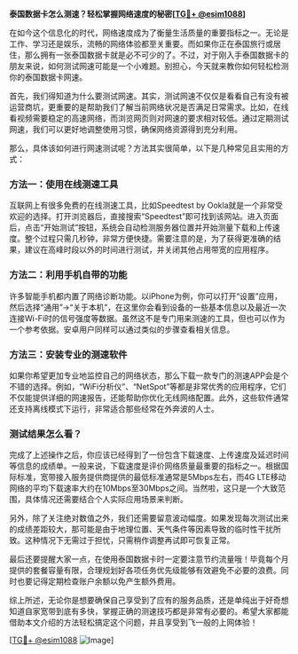 **泰国数据卡怎么测速？轻松掌握网络速度的秘密[[TG💪+ @esim1088](https://t.me/s/esim1088)]**

在如今这个信息化的时代，网络速度成为了衡量生活质量的重要指标之一。无论是工作、学习还是娱乐，流畅的网络体验都至关重要。而如果你正在泰国旅行或居住，那么拥有一张泰国数据卡就是必不可少的了。不过，对于刚入手泰国数据卡的朋友来说，如何测试网速可能是一个小难题。别担心，今天就来教你如何轻松检测你的泰国数据卡网速。

首先，我们得知道为什么要测试网速。其实，测试网速不仅仅是看看自己有没有被运营商坑，更重要的是帮助我们了解当前网络状况是否满足日常需求。比如，在线看视频需要稳定的高速网络，而浏览网页则对网速的要求相对较低。通过定期测试网速，我们可以更好地调整使用习惯，确保网络资源得到充分利用。

那么，具体该如何进行网速测试呢？方法其实很简单，以下是几种常见且实用的方式：

### 方法一：使用在线测速工具

互联网上有很多免费的在线测速工具，比如Speedtest by Ookla就是一个非常受欢迎的选择。打开浏览器后，直接搜索“Speedtest”即可找到该网站。进入页面后，点击“开始测试”按钮，系统会自动检测服务器位置并开始测量下载和上传速度。整个过程只需几秒钟，非常方便快捷。需要注意的是，为了获得更准确的结果，建议在高峰时段以外的时间进行测试，并关闭其他占用带宽的应用程序。

### 方法二：利用手机自带的功能

许多智能手机都内置了网络诊断功能。以iPhone为例，你可以打开“设置”应用，然后选择“通用”->“关于本机”，在这里你会看到设备的一些基本信息以及最近一次连接Wi-Fi时的信号强度等数据。虽然这不是专门用来测速的工具，但也可以作为一个参考依据。安卓用户同样可以通过类似的步骤查看相关信息。

### 方法三：安装专业的测速软件

如果你希望更加专业地监控自己的网络状态，那么下载一款专门的测速APP会是个不错的选择。例如，“WiFi分析仪”、“NetSpot”等都是非常优秀的应用程序，它们不仅能提供详细的网速报告，还能帮助你优化无线网络配置。此外，这些软件通常还支持离线模式下运行，非常适合那些经常在外奔波的人士。

### 测试结果怎么看？

完成了上述操作之后，你应该已经得到了一份包含下载速度、上传速度及延迟时间等信息的成绩单。一般来说，下载速度是评价网络质量最重要的指标之一。根据国际标准，宽带接入服务提供商提供的最低标准通常是5Mbps左右，而4G LTE移动网络的平均下载速率大约在10Mbps至30Mbps之间。当然啦，这只是一个大致范围，具体情况还需要结合个人实际应用场景来判断。

另外，除了关注绝对数值之外，我们还需要留意波动幅度。如果发现每次测试出来的成绩差距较大，那可能是由于地理位置、天气条件等因素导致的临时性干扰所致。这种情况下无需过于担忧，只需稍作调整再试即可恢复正常。

最后还要提醒大家一点，在使用泰国数据卡时一定要注意节约流量哦！毕竟每个月提供的套餐容量有限，合理规划好各项任务优先级能够有效避免不必要的浪费。同时也要记得定期检查账户余额以免产生额外费用。

综上所述，无论你是想要确保自己享受到了应有的服务品质，还是单纯出于好奇想知道自家宽带到底有多快，掌握正确的测速技巧都是非常有必要的。希望大家都能借助本文介绍的方法轻松搞定这个问题，并且享受到飞一般的上网体验！

[[TG💪+ @esim1088](https://t.me/s/esim1088) ![Image](https://i.postimg.cc/4NQfJmqS/Snipaste-2025-05-13-00-14-12.png)]